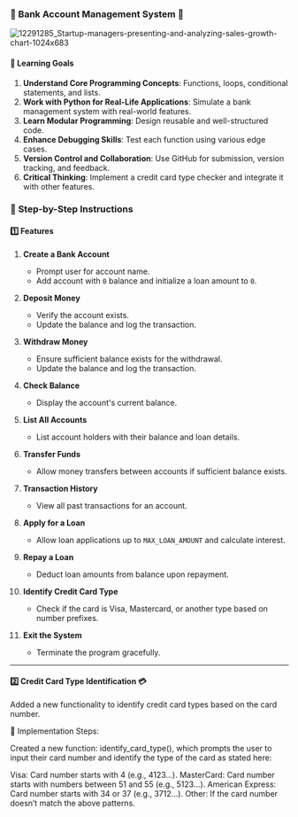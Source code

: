 ### **🌟 Bank Account Management System 🌟**

![12291285_Startup-managers-presenting-and-analyzing-sales-growth-chart-1024x683](https://github.com/user-attachments/assets/e0329bcc-619e-4cc0-8ae8-e09d5e32da3d)

#### **🎯 Learning Goals**
1. **Understand Core Programming Concepts**: Functions, loops, conditional statements, and lists.
2. **Work with Python for Real-Life Applications**: Simulate a bank management system with real-world features.
3. **Learn Modular Programming**: Design reusable and well-structured code.
4. **Enhance Debugging Skills**: Test each function using various edge cases.
5. **Version Control and Collaboration**: Use GitHub for submission, version tracking, and feedback.
6. **Critical Thinking**: Implement a credit card type checker and integrate it with other features.



### **📜 Step-by-Step Instructions**

#### **1️⃣ Features**
1. **Create a Bank Account**
   - Prompt user for account name.
   - Add account with `0` balance and initialize a loan amount to `0`.

2. **Deposit Money**
   - Verify the account exists.
   - Update the balance and log the transaction.

3. **Withdraw Money**
   - Ensure sufficient balance exists for the withdrawal.
   - Update the balance and log the transaction.

4. **Check Balance**
   - Display the account's current balance.

5. **List All Accounts**
   - List account holders with their balance and loan details.

6. **Transfer Funds**
   - Allow money transfers between accounts if sufficient balance exists.

7. **Transaction History**
   - View all past transactions for an account.

8. **Apply for a Loan**
   - Allow loan applications up to `MAX_LOAN_AMOUNT` and calculate interest.

9. **Repay a Loan**
   - Deduct loan amounts from balance upon repayment.

10. **Identify Credit Card Type**
    - Check if the card is Visa, Mastercard, or another type based on number prefixes.

11. **Exit the System**
    - Terminate the program gracefully.

---

#### **2️⃣ Credit Card Type Identification 💳**

Added a new functionality to identify credit card types based on the card number.


📌 Implementation Steps:

Created a new function: identify_card_type(),
which prompts the user to input their card number
and identify the type of the card as stated here:

Visa: Card number starts with 4 (e.g., 4123...).
MasterCard: Card number starts with numbers between 51 and 55 (e.g., 5123...).
American Express: Card number starts with 34 or 37 (e.g., 3712...).
Other: If the card number doesn’t match the above patterns.


